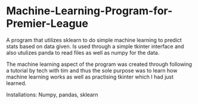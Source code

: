 # Machine-Learning-Program-for-Premier-League
A program that utilizes sklearn to do simple machine learning to predict stats based on data given. Is used through a simple tkinter interface and also utulizes panda to read files as well as numpy for the data. 

The machine learning aspect of the program was created through following a tutorial by tech with tim and thus the sole purpose was to learn how machine learning works as well as practising tkinter which I had just learned. 

Installations:
Numpy, pandas, sklearn
